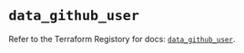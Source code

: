 # `data_github_user`

Refer to the Terraform Registory for docs: [`data_github_user`](https://registry.terraform.io/providers/integrations/github/5.29.0/docs/data-sources/user).
